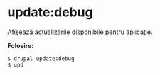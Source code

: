# update:debug
Afişează actualizările disponibile pentru aplicaţie.

**Folosire:**
```
$ drupal update:debug 
$ upd  
```
